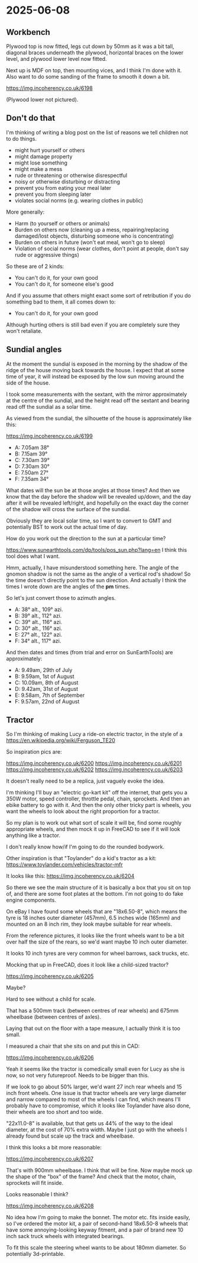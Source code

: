 # 2025-06-08

## Workbench

Plywood top is now fitted, legs cut down by 50mm as it was a bit tall,
diagonal braces underneath the plywood, horizontal braces on the lower
level, and plywood lower level now fitted.

Next up is MDF on top, then mounting vices, and I think I'm done with it.
Also want to do some sanding of the frame to smooth it down a bit.

https://img.incoherency.co.uk/6198

(Plywood lower not pictured).

## Don't do that

I'm thinking of writing a blog post on the list of reasons we tell children
not to do things.

 * might hurt yourself or others
 * might damage property
 * might lose something
 * might make a mess
 * rude or threatening or otherwise disrespectful
 * noisy or otherwise disturbing or distracting
 * prevent you from eating your meal later
 * prevent you from sleeping later
 * violates social norms (e.g. wearing clothes in public)

More generally:

 * Harm (to yourself or others or animals)
 * Burden on others now (cleaning up a mess, repairing/replacing damaged/lost objects, disturbing someone who is concentrating)
 * Burden on others in future (won't eat meal, won't go to sleep)
 * Violation of social norms (wear clothes, don't point at people, don't say rude or aggressive things)

So these are of 2 kinds:

 * You can't do it, for your own good
 * You can't do it, for someone else's good

And if you assume that others might exact some sort of retribution if you do something bad to them, it all comes down to:

 * You can't do it, for your own good

Although hurting others is still bad even if you are completely sure they
won't retaliate.

## Sundial angles

At the moment the sundial is exposed in the morning by the shadow of the ridge
of the house moving back towards the house. I expect that at some time of year,
it will instead be exposed by the low sun moving around the side of the house.

I took some measurements with the sextant, with the mirror approximately
at the centre of the sundial, and the height read off the sextant and bearing
read off the sundial as a solar time.

As viewed from the sundial, the silhouette of the house is approximately
like this:

https://img.incoherency.co.uk/6199

 * A: 7.05am 38&deg;
 * B: 7.15am 39&deg;
 * C: 7.30am 39&deg;
 * D: 7.30am 30&deg;
 * E: 7.50am 27&deg;
 * F: 7.35am 34&deg;

What dates will the sun be at those angles at those times? And then
we know that the day before the shadow will be revealed up/down, and the
day after it will be revealed left/right, and hopefully on the exact day the
corner of the shadow will cross the surface of the sundial.

Obviously they are local solar time, so I want to convert to GMT and potentially
BST to work out the actual time of day.

How do you work out the direction to the sun at a particular time?

https://www.sunearthtools.com/dp/tools/pos_sun.php?lang=en I think this tool
does what I want.

Hmm, actually, I have misunderstood something here. The angle of the gnomon
shadow is not the same as the angle of a vertical rod's shadow! So the time
doesn't directly point to the sun direction. And actually I think
the times I wrote down are the angles of the **pm** times.

So let's just convert those to azimuth angles.

 * A: 38&deg; alt., 109&deg; azi.
 * B: 39&deg; alt., 112&deg; azi.
 * C: 39&deg; alt., 116&deg; azi.
 * D: 30&deg; alt., 116&deg; azi.
 * E: 27&deg; alt., 122&deg; azi.
 * F: 34&deg; alt., 117&deg; azi.

And then dates and times (from trial and error on SunEarthTools) are
approximately:

 * A: 9.49am, 29th of July
 * B: 9.59am, 1st of August
 * C: 10.09am, 8th of August
 * D: 9.42am, 31st of August
 * E: 9.58am, 7th of September
 * F: 9.57am, 22nd of August

## Tractor

So I'm thinking of making Lucy a ride-on electric tractor, in the style of a https://en.wikipedia.org/wiki/Ferguson_TE20

So inspiration pics are:

https://img.incoherency.co.uk/6200
https://img.incoherency.co.uk/6201
https://img.incoherency.co.uk/6202
https://img.incoherency.co.uk/6203

It doesn't really need to be a replica, just vaguely evoke the idea.

I'm thinking I'll buy an "electric go-kart kit" off the internet, that gets you a 350W motor, speed controller, throttle pedal,
chain, sprockets. And then an ebike battery to go with it. And then the only other tricky part is wheels, you want the wheels
to look about the right proportion for a tractor.

So my plan is to work out what sort of scale it will be, find some roughly appropriate wheels, and then mock it up in FreeCAD
to see if it will look anything like a tractor.

I don't really know how/if I'm going to do the rounded bodywork.

Other inspiration is that "Toylander" do a kid's tractor as a kit: https://www.toylander.com/vehicles/tractor-mfr

It looks like this: https://img.incoherency.co.uk/6204

So there we see the main structure of it is basically a box that you sit on top of, and there are some foot plates at the bottom. I'm not going to
do fake engine components.

On eBay I have found some wheels that are "18x6.50-8", which means the tyre is 18 inches outer diameter (457mm), 6.5 inches
wide (165mm) and mounted on an 8 inch rim, they look maybe suitable for rear wheels.

From the reference pictures, it looks like the front wheels want to be a bit over half the size of the rears, so we'd want maybe 10 inch
outer diameter.

It looks 10 inch tyres are very common for wheel barrows, sack trucks, etc.

Mocking that up in FreeCAD, does it look like a child-sized tractor?

https://img.incoherency.co.uk/6205

Maybe?

Hard to see without a child for scale.

That has a 500mm track (between centres of rear wheels) and 675mm wheelbase (between centres of axles).

Laying that out on the floor with a tape measure, I actually think it is too small.

I measured a chair that she sits on and put this in CAD:

https://img.incoherency.co.uk/6206

Yeah it seems like the tractor is comedically small even for Lucy as she is now, so not very futureproof. Needs to be bigger than this.

If we look to go about 50% larger, we'd want 27 inch rear wheels and 15 inch front wheels. One issue is that tractor wheels are very large diameter
and narrow compared to most of the wheels I can find, which means I'll probably have to compromise, which it looks like Toylander have also done, their
wheels are too short and too wide.

"22x11.0-8" is available, but that gets us 44% of the way to the ideal diameter, at the cost of 70% extra width. Maybe I just go with the wheels
I already found but scale up the track and wheelbase.

I think this looks a bit more reasonable:

https://img.incoherency.co.uk/6207

That's with 900mm wheelbase. I think that will be fine. Now maybe mock up the shape of the "box" of the frame? And check that the motor, chain, sprockets
will fit inside.

Looks reasonable I think?

https://img.incoherency.co.uk/6208

No idea how I'm going to make the bonnet. The motor etc. fits inside easily, so I've ordered the motor kit, a pair of second-hand
18x6.50-8 wheels that have some annoying-looking keyway fitment, and a pair of brand new 10 inch sack truck wheels with integrated
bearings.

To fit this scale the steering wheel wants to be about 180mm diameter. So potentially 3d-printable.
